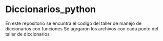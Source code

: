 # Diccionarios_python
En este repositorio se encuntra el codigo del taller de manejo de diccionarios con funciones
Se agrgaron los archivos con cada punto del taller de diccionarios